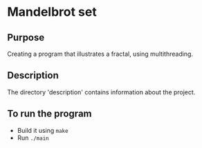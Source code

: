 # Mandelbrot set
## Purpose
Creating a program that illustrates a fractal, using multithreading.

## Description
The directory 'description' contains information about the project.

## To run the program
- Build it using `make`
- Run `./main`
